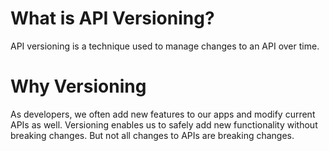 # What is API Versioning?
API versioning is a technique used to manage changes to an API over time.

# Why Versioning
As developers, we often add new features to our apps and modify current APIs as well. Versioning enables us to safely add new functionality without breaking changes. But not all changes to APIs are breaking changes.
